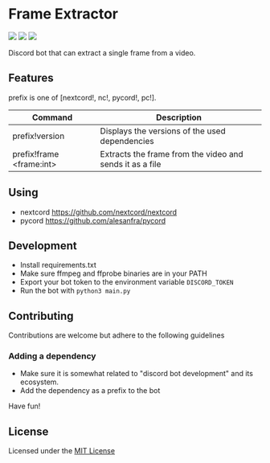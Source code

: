 # Frame Extractor

![](https://img.shields.io/badge/code%20style-black-black?style=for-the-badge) ![](https://img.shields.io/badge/python-3.8%2B-blue?style=for-the-badge) ![](https://img.shields.io/codefactor/grade/github/teaishealthy/frame_extractor?style=for-the-badge)

Discord bot that can extract a single frame from a video.

## Features

prefix is one of [nextcord!, nc!, pycord!, pc!].

| Command | Description |
| ------ | ----------- |
| prefix!version | Displays the versions of the used dependencies |
| prefix!frame \<frame:int>  | Extracts the frame from the video and sends it as a file |

## Using 

 - nextcord https://github.com/nextcord/nextcord
 - pycord https://github.com/alesanfra/pycord 

## Development

* Install requirements.txt
* Make sure ffmpeg and ffprobe binaries are in your PATH
* Export your bot token to the environment variable `DISCORD_TOKEN`
* Run the bot with `python3 main.py`

## Contributing

Contributions are welcome but adhere to the following guidelines

### Adding a dependency

* Make sure it is somewhat related to "discord bot development" and its ecosystem.
* Add the dependency as a prefix to the bot

Have fun!

## License

Licensed under the [MIT License](LICENSE)
